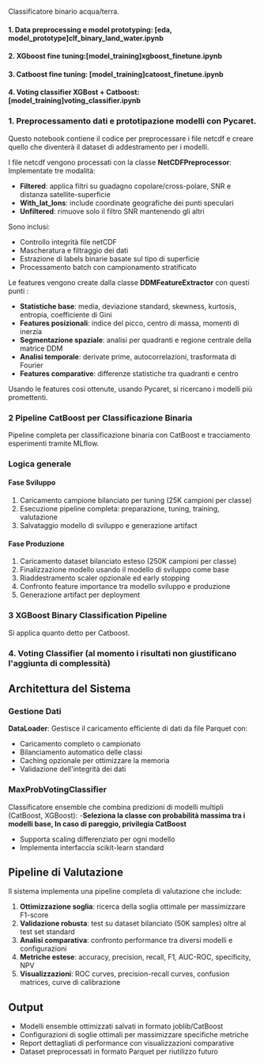 Classificatore binario acqua/terra.

#### 1. Data preprocessing e model prototyping: [eda, model_prototype]clf_binary_land_water.ipynb
#### 2. XGboost fine tuning:[model_training]xgboost_finetune.ipynb
#### 3. Catboost fine tuning: [model_training]catoost_finetune.ipynb
#### 4. Voting classifier XGBost + Catboost: [model_training]voting_classifier.ipynb

### 1. Preprocessamento dati e prototipazione modelli con Pycaret.
Questo notebook contiene il codice per preprocessare i file netcdf e creare quello che diventerà il dataset di addestramento per i modelli.

I file netcdf vengono processati con la classe **NetCDFPreprocessor**: 
Implementate tre modalità:
- **Filtered**: applica filtri su guadagno copolare/cross-polare, SNR e distanza satellite-superficie
- **With_lat_lons**: include coordinate geografiche dei punti speculari
- **Unfiltered**: rimuove solo il filtro SNR mantenendo gli altri

Sono inclusi:
- Controllo integrità file netCDF
- Mascheratura e filtraggio dei dati
- Estrazione di labels binarie basate sul tipo di superficie
- Processamento batch con campionamento stratificato

Le features vengono create dalla classe **DDMFeatureExtractor** con questi punti :

- **Statistiche base**: media, deviazione standard, skewness, kurtosis, entropia, coefficiente di Gini
- **Features posizionali**: indice del picco, centro di massa, momenti di inerzia
- **Segmentazione spaziale**: analisi per quadranti e regione centrale della matrice DDM
- **Analisi temporale**: derivate prime, autocorrelazioni, trasformata di Fourier
- **Features comparative**: differenze statistiche tra quadranti e centro

Usando le features così ottenute, usando Pycaret, si ricercano i modelli più promettenti.


### 2 Pipeline CatBoost per Classificazione Binaria

Pipeline completa per classificazione binaria con CatBoost e tracciamento esperimenti tramite MLflow.


### Logica generale

#### Fase Sviluppo
1. Caricamento campione bilanciato per tuning (25K campioni per classe)
2. Esecuzione pipeline completa: preparazione, tuning, training, valutazione
3. Salvataggio modello di sviluppo e generazione artifact

#### Fase Produzione
1. Caricamento dataset bilanciato esteso (250K campioni per classe)
2. Finalizzazione modello usando il modello di sviluppo come base
3. Riaddestramento scaler opzionale ed early stopping
4. Confronto feature importance tra modello sviluppo e produzione
5. Generazione artifact per deployment


### 3  XGBoost Binary Classification Pipeline
Si applica quanto detto per Catboost.


### 4. Voting Classifier (al momento i risultati non giustificano l'aggiunta di complessità)

## Architettura del Sistema


### Gestione Dati

**DataLoader**: Gestisce il caricamento efficiente di dati da file Parquet con:
- Caricamento completo o campionato
- Bilanciamento automatico delle classi
- Caching opzionale per ottimizzare la memoria
- Validazione dell'integrità dei dati

### MaxProbVotingClassifier
Classificatore ensemble che combina predizioni di modelli multipli (CatBoost, XGBoost):
-**Seleziona la classe con probabilità massima tra i modelli base, In caso di pareggio, privilegia CatBoost**
- Supporta scaling differenziato per ogni modello
- Implementa interfaccia scikit-learn standard

## Pipeline di Valutazione

Il sistema implementa una pipeline completa di valutazione che include:

1. **Ottimizzazione soglia**: ricerca della soglia ottimale per massimizzare F1-score
2. **Validazione robusta**: test su dataset bilanciato (50K samples) oltre al test set standard
3. **Analisi comparativa**: confronto performance tra diversi modelli e configurazioni
4. **Metriche estese**: accuracy, precision, recall, F1, AUC-ROC, specificity, NPV
5. **Visualizzazioni**: ROC curves, precision-recall curves, confusion matrices, curve di calibrazione

## Output

- Modelli ensemble ottimizzati salvati in formato joblib/CatBoost
- Configurazioni di soglie ottimali per massimizzare specifiche metriche
- Report dettagliati di performance con visualizzazioni comparative
- Dataset preprocessati in formato Parquet per riutilizzo futuro